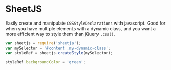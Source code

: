 # SheetJS

Easily create and manipulate `CSSStyleDeclarations` with javascript.  Good for when you have multiple elements with a dynamic class, and you want a more efficient way to style them than jQuery `.css()`.

```javascript
var sheetjs = require('sheetjs');
var mySelector = '#content .my-dynamic-class';
var styleRef = sheetjs.createStyle(mySelector);

styleRef.backgroundColor = 'green';

```
